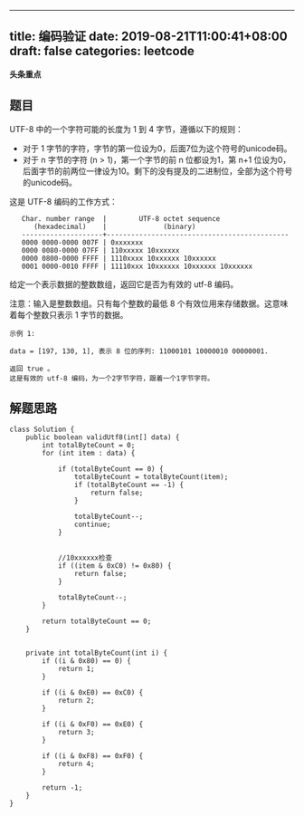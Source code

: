 
---
title: 编码验证
date: 2019-08-21T11:00:41+08:00
draft: false
categories: leetcode
---


**头条重点**

## 题目

UTF-8 中的一个字符可能的长度为 1 到 4 字节，遵循以下的规则：

  - 对于 1 字节的字符，字节的第一位设为0，后面7位为这个符号的unicode码。
  - 对于 n 字节的字符 (n > 1)，第一个字节的前 n 位都设为1，第 n+1 位设为0，后面字节的前两位一律设为10。剩下的没有提及的二进制位，全部为这个符号的unicode码。

这是 UTF-8 编码的工作方式：

```
   Char. number range  |        UTF-8 octet sequence
      (hexadecimal)    |              (binary)
   --------------------+---------------------------------------------
   0000 0000-0000 007F | 0xxxxxxx
   0000 0080-0000 07FF | 110xxxxx 10xxxxxx
   0000 0800-0000 FFFF | 1110xxxx 10xxxxxx 10xxxxxx
   0001 0000-0010 FFFF | 11110xxx 10xxxxxx 10xxxxxx 10xxxxxx
```

给定一个表示数据的整数数组，返回它是否为有效的 utf-8 编码。

注意：输入是整数数组。只有每个整数的最低 8 个有效位用来存储数据。这意味着每个整数只表示 1 字节的数据。

```
示例 1:

data = [197, 130, 1], 表示 8 位的序列: 11000101 10000010 00000001.

返回 true 。
这是有效的 utf-8 编码，为一个2字节字符，跟着一个1字节字符。
```

## 解题思路

```
class Solution {
    public boolean validUtf8(int[] data) {
        int totalByteCount = 0;
        for (int item : data) {

            if (totalByteCount == 0) {
                totalByteCount = totalByteCount(item);
                if (totalByteCount == -1) {
                    return false;
                }

                totalByteCount--;
                continue;
            }


            //10xxxxxx检查
            if ((item & 0xC0) != 0x80) {
                return false;
            }

            totalByteCount--;
        }

        return totalByteCount == 0;
    }


    private int totalByteCount(int i) {
        if ((i & 0x80) == 0) {
            return 1;
        }

        if ((i & 0xE0) == 0xC0) {
            return 2;
        }

        if ((i & 0xF0) == 0xE0) {
            return 3;
        }

        if ((i & 0xF8) == 0xF0) {
            return 4;
        }

        return -1;
    }
}
```
